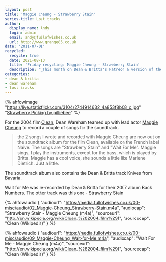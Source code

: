```yaml
---
layout: post
title: 'Maggie Cheung - Strawberry Stain'
series-title: Lost tracks
author:
  display_name: Andy
  login: admin
  email: andy@fullofwishes.co.uk
  url: http://www.grange85.co.uk
date: '2011-07-01'
recycled:
  recycle: true
  date: 2021-08-13
  title: 'Friday recycling: Maggie Cheung - Strawberry Stain'
  description: "_This month on Dean & Britta's Patreon a version of the track Strawberry Stain was shared featuring Dean on vocals. Here is the version that was released on the Clean soundtrack with lead actor Maggie Cheung singing. If you can afford to you should [sign up to Dean & Britta's Patreon](https://patreon.com/deanandbritta) for similar treats._"
categories:
- dean & britta
- dean wareham
- lost tracks
---
```


{% ahfowimage "https://live.staticflickr.com/3104/2744914632_4a853f8b08_c.jpg" "<a href='https://www.flickr.com/photos/pilliebee/2744914632/'>Strawberry Picking by pilliebee</a>" %}

For the 2004 film [Clean](http://en.wikipedia.org/wiki/Clean_%282004_film%29), Dean Wareham teamed up with lead actor [Maggie Cheung](http://en.wikipedia.org/wiki/Maggie_Cheung) to record a couple of songs for the soundtrack.

> the 2 songs I wrote and recorded with Maggie Cheung are now out on the soundtrack album for the film Clean, available on the French label Naive. The songs are "Strawberry Stain" and "Wait For Me". Maggie sings, I play the instruments, except for the bass, which is played by Britta. Maggie has a cool voice, she sounds a little like Marlene Dietrich. Just a little. 

The soundtrack album also contains the Dean & Britta track Knives from Bavaria.

Wait for Me was re-recorded by Dean & Britta for their 2007 album Back Numbers. The other track was this one - Strawberry Stain

{% ahfowaudio {
"audiourl": "https://media.fullofwishes.co.uk/00-misc/audio/02_Maggie-Cheung_Strawberry-Stain.m4a",
"audiocap": "Strawberry Stain - Maggie Cheung (m4a)",
"sourceurl": "http://en.wikipedia.org/wiki/Clean_%282004_film%29)",
"sourcecap": "Clean (Wikipedia)"
} %}

{% ahfowaudio {
"audiourl": "https://media.fullofwishes.co.uk/00-misc/audio/09_Maggie-Cheung_Wait-for-Me.m4a",
"audiocap": "Wait For Me - Maggie Cheung (m4a)",
"sourceurl": "http://en.wikipedia.org/wiki/Clean_%282004_film%29)",
"sourcecap": "Clean (Wikipedia)"
} %}

